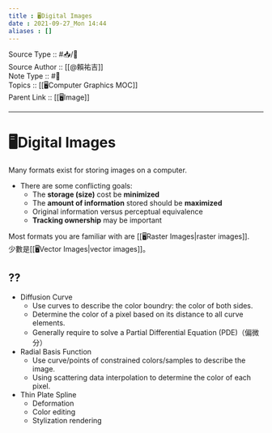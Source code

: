 ```yaml
---
title : 🖥️Digital Images
date : 2021-09-27_Mon 14:44
aliases : []
---
```

Source Type :: #📥/📄 <br>
Source Author :: [[@賴祐吉]]<br>
Note Type :: #📝 <br>
Topics :: [[🖥️Computer Graphics MOC]]<br>
Parent Link :: [[🖥️Image]]<br>

---
# 🖥️Digital Images

Many formats exist for storing images on a computer. <br>

+ There are some conflicting goals:
	- The **storage (size)** cost be **minimized**
	- The **amount of information** stored should be **maximized**
	- Original information versus perceptual equivalence
	- **Tracking ownership** may be important

Most formats you are familiar with are [[🖥️Raster Images|raster images]]. <br>
少數是[[🖥️Vector Images|vector images]]。

## ??
+ Diffusion Curve
	- Use curves to describe the color boundry: the color of both sides.
	- Determine the color of a pixel based on its distance to all curve elements.
	- Generally require to solve a Partial Differential Equation (PDE)（偏微分）
+ Radial Basis Function
	- Use curve/points of constrained colors/samples to describe the image.
	- Using scattering data interpolation to determine the color of each pixel.
+ Thin Plate Spline
	- Deformation
	- Color editing
	- Stylization rendering
